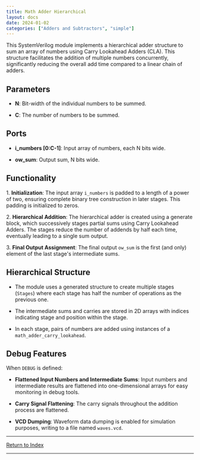 ```yaml
---
title: Math Adder Hierarchical
layout: docs
date: 2024-01-02
categories: ["Adders and Subtractors", "simple"]
---
```


This SystemVerilog module implements a hierarchical adder structure to sum an array of numbers using Carry Lookahead Adders (CLA). This structure facilitates the addition of multiple numbers concurrently, significantly reducing the overall add time compared to a linear chain of adders.

## Parameters

- **N**: Bit-width of the individual numbers to be summed.

- **C**: The number of numbers to be summed.

## Ports

- **i_numbers [0:C-1]**: Input array of numbers, each N bits wide.

- **ow_sum**: Output sum, N bits wide.

## Functionality

1\. **Initialization**: The input array `i_numbers` is padded to a length of a power of two, ensuring complete binary tree construction in later stages. This padding is initialized to zeros.

2\. **Hierarchical Addition**: The hierarchical adder is created using a generate block, which successively stages partial sums using Carry Lookahead Adders. The stages reduce the number of addends by half each time, eventually leading to a single sum output.

3\. **Final Output Assignment**: The final output `ow_sum` is the first (and only) element of the last stage's intermediate sums.

## Hierarchical Structure

- The module uses a generated structure to create multiple stages (`Stages`) where each stage has half the number of operations as the previous one.

- The intermediate sums and carries are stored in 2D arrays with indices indicating stage and position within the stage.

- In each stage, pairs of numbers are added using instances of a `math_adder_carry_lookahead`.

## Debug Features

When `DEBUG` is defined:

- **Flattened Input Numbers and Intermediate Sums**: Input numbers and intermediate results are flattened into one-dimensional arrays for easy monitoring in debug tools.

- **Carry Signal Flattening**: The carry signals throughout the addition process are flattened.

- **VCD Dumping**: Waveform data dumping is enabled for simulation purposes, writing to a file named `waves.vcd`.

---

[Return to Index](/docs/mark_down/rtl/)

---
